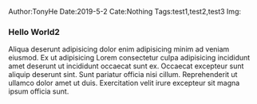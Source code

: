 Author:TonyHe
Date:2019-5-2
Cate:Nothing
Tags:test1,test2,test3
Img:



### Hello World2

Aliqua deserunt adipisicing dolor enim adipisicing minim ad veniam eiusmod. Ex ut adipisicing Lorem consectetur culpa adipisicing incididunt amet deserunt ut incididunt occaecat sunt ex. Occaecat excepteur sunt aliquip deserunt sint. Sunt pariatur officia nisi cillum. Reprehenderit ut ullamco dolor amet ut duis. Exercitation velit irure excepteur sit magna ipsum officia sunt.